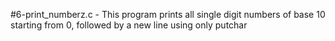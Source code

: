 #6-print_numberz.c - This program prints all single digit numbers of base 10 starting from 0, followed by a new line using only putchar
